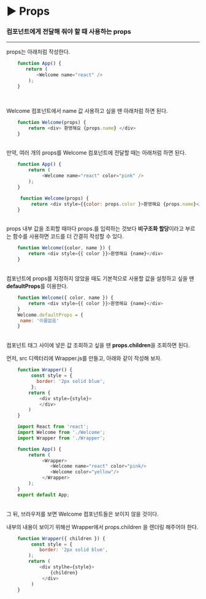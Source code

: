 
▶ Props
=======

### 컴포넌트에게 전달해 줘야 할 때 사용하는 props
----------------


props는 아래처럼 작성한다.  

```javascript
    function App() {
       return (
           <Welcome name="react" />
        );
    }
```  
&nbsp;

 Welcome 컴포넌트에서 name 값 사용하고 싶을 땐 아래처럼 하면 된다.
```javascript
    function Welcome(props) {
        return <div> 환영해요 {props.name} </div>
    }
```    
  
  
 &nbsp;   
 만약, 여러 개의 props를 Welcome 컴포넌트에 전달할 때는 아래처럼 하면 된다.
```javascript
    function App() {
        return (
             <Welcome name="react" color="pink" />
        );
    }
```    

```javascript
     function Welcome(props) {
         return <div style={{color: props.color }>환영해요 {props.name}</div>
    }
```    
&nbsp;    
 props 내부 값을 조회할 때마다 props.를 입력하는 것보다 **비구조화 할당**이라고 부르는 함수를 사용하면 코드를 더 간결히 작성할 수 있다.
```javascript
    function Welcome({color, name }) {
        return <div style={{ color }}>환영해요 {name}</div>
    }
```    
    
&nbsp;    
 컴포넌트에 props를 지정하지 않았을 때도 기본적으로 사용할 값을 설정하고 싶을 땐 **defaultProps**를 이용한다.
```javascript
    function Welcome({ color, name }) {
        return <div style={{ color }}>환영해요 {name}</div>
    }
    Welcome.defaultProps = {
     name: '이름없음'
    }
```    
    
&nbsp;    
컴포넌트 태그 사이에 넣은 값 조회하고 싶을 땐 **props.children**을 조회하면 된다.

먼저, src 디렉터리에 Wrapper.js를 만들고, 아래와 같이 작성해 보자.
```javascript
    function Wrapper() {
         const style = {
           border: '2px solid blue',
         };
        return {
            <div style={style}>
            </div>
        )
    }
```
```javascript
    import React from 'react';
    import Welcome from './Welcome';
    import Wrapper from './Wrapper';

    function App() {
        return (
             <Wrapper>
                <Welcome name="react" color="pink/>
                <Welcome color="yellow"/>
             </Wrapper>
        );
    }
    export default App;
```    
    
&nbsp;    
 그 뒤, 브라우저를 보면 Welcome 컴포넌트들은 보이지 않을 것이다.

내부의 내용이 보이기 위해선 Wrapper에서 props.children 을 렌더링 해주어야 한다.
```javascript
    function Wrapper({ children }) {
         const style = {
            border: '2px solid blue',
        );
        return (
            <div stylhe={style}>
                {children}
             </div>
         )
    }
```

